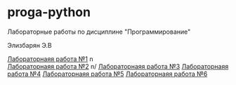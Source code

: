 # proga-python

Лабораторные работы по дисциплине "Программирование"

Элизбарян Э.В

[Лабораторнаяя работа №1]() n\
[Лабораторнаяя работа №2]() n/
[Лабораторнаяя работа №3]()
[Лабораторнаяя работа №4]()
[Лабораторнаяя работа №5]()
[Лабораторнаяя работа №6]()
